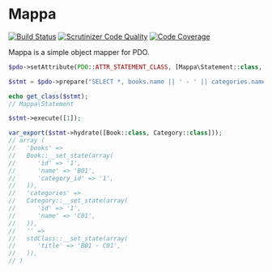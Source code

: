 # Mappa

[![Build Status](https://scrutinizer-ci.com/g/atijust/mappa/badges/build.png?b=master)](https://scrutinizer-ci.com/g/atijust/mappa/build-status/master)
[![Scrutinizer Code Quality](https://scrutinizer-ci.com/g/atijust/mappa/badges/quality-score.png?b=master)](https://scrutinizer-ci.com/g/atijust/mappa/?branch=master)
[![Code Coverage](https://scrutinizer-ci.com/g/atijust/mappa/badges/coverage.png?b=master)](https://scrutinizer-ci.com/g/atijust/mappa/?branch=master)

Mappa is a simple object mapper for PDO.

```php
$pdo->setAttribute(PDO::ATTR_STATEMENT_CLASS, [Mappa\Statement::class, [new Mappa\Hydrator()]]);

$stmt = $pdo->prepare("SELECT *, books.name || ' - ' || categories.name AS title FROM books JOIN categories ON categories.id = books.category_id WHERE books.id = ?");

echo get_class($stmt);
// Mappa\Statement

$stmt->execute([1]);

var_export($stmt->hydrate([Book::class, Category::class]));
// array (
//   'books' =>
//   Book::__set_state(array(
//      'id' => '1',
//      'name' => 'B01',
//      'category_id' => '1',
//   )),
//   'categories' =>
//   Category::__set_state(array(
//      'id' => '1',
//      'name' => 'C01',
//   )),
//   '' =>
//   stdClass::__set_state(array(
//      'title' => 'B01 - C01',
//   )),
// )
```